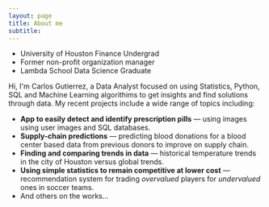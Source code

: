 ```yaml
---
layout: page
title: About me
subtitle: 
---
```

- University of Houston Finance Undergrad
- Former non-profit organization manager
- Lambda School Data Science Graduate

Hi, I'm Carlos Gutierrez, a Data Analyst focused on using Statistics, Python, SQL and Machine Learning algorithims to get insights and find solutions through data. My recent projects include a wide range of topics including:

* **App to easily detect and identify prescription pills** — using images using user images and SQL databases.
* **Supply-chain predictions** — predicting blood donations for a blood center based data from previous donors to improve on supply chain.
* **Finding and comparing trends in data** — historical temperature trends in the city of Houston versus global trends.
* **Using simple statistics to remain competitive at lower cost** — recommendation system for trading *overvalued* players for *undervalued* ones in soccer teams.
* And others on the works...
